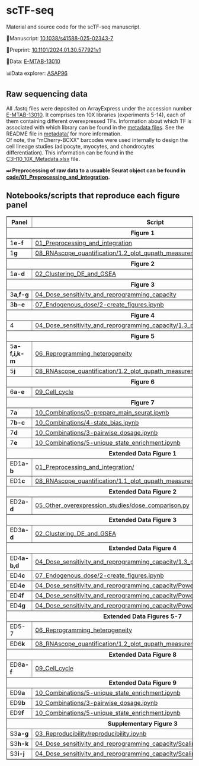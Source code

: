 # scTF-seq
Material and source code for the scTF-seq manuscript. 

📰Manuscript: [10.1038/s41588-025-02343-7](https://www.nature.com/articles/s41588-025-02343-7)

📜Preprint: [10.1101/2024.01.30.577921v1](www.biorxiv.org/content/10.1101/2024.01.30.577921v1) 

📅Data: [E-MTAB-13010](https://www.ebi.ac.uk/biostudies/arrayexpress/studies/E-MTAB-13010)

📊Data explorer: [ASAP96](https://asap.epfl.ch/projects/ASAP96)


## Raw sequencing data
All .fastq files were deposited on ArrayExpress under the accession number [E-MTAB-13010](https://www.ebi.ac.uk/biostudies/arrayexpress/studies/E-MTAB-13010). It comprises ten 10X libraries (experiments 5-14), each of them containing different overexpressed TFs. Information about which TF is associated with which library can be found in the [metadata files](metadata/). See the README file in [metadata/](metadata) for more information.<br/>
Of note, the "mCherry-BCXX" barcodes were used internally to design the cell lineage studies (adipocyte, myocytes, and chondrocytes differentiation). This information can be found in the [C3H10_10X_Metadata.xlsx](metadata/C3H10_10X_Metadata.xlsx) file.

**⏭ Preprocessing of raw data to a usuable Seurat object can be found in [code/01_Preprocessing_and_integration](code/01_Preprocessing_and_integration/).**


## Notebooks/scripts that reproduce each figure panel

<table border="1" cellspacing="100" cellpadding="0" width="100%">
  <thead>
    <tr>
      <th>Panel</th>
      <th>Script</th>
    </tr>
  </thead>
  <tbody>
    <tr><th colspan="2" border="1">Figure 1</th></tr>
    <tr><td>1<strong>e-f</strong></td><td><a href="code/01_Preprocessing_and_integration">01_Preprocessing_and_integration</a></td></tr>
    <tr><td>1<strong>g</strong></td><td><a href="code/08_RNAscope_quantification/1.2_plot_qupath_measurements_KLF4_ESR2.R">08_RNAscope_quantification/1.2_plot_qupath_measurements_KLF4_ESR2.R</a></td></tr>
    <tr><th colspan="2" border="1">Figure 2</th></tr>
    <tr><td>1<strong>a-d</strong></td><td><a href="code/02_Clustering_DE_and_GSEA">02_Clustering_DE_and_GSEA</a></td></tr>
    <tr><th colspan="2" border="1">Figure 3</th></tr>
    <tr><td>3<strong>a,f-g</strong></td><td><a href="code/04_Dose_sensitivity_and_reprogramming_capacity">04_Dose_sensitivity_and_reprogramming_capacity</a></td></tr>
    <tr><td>3<strong>b-e</strong></td><td><a href="code/07_Endogenous_dose/2-create_figures.ipynb">07_Endogenous_dose/2-create_figures.ipynb</a></td></tr>
    <tr><th colspan="2" border="1">Figure 4</th></tr>
    <tr><td>4</td><td><a href="code/04_Dose_sensitivity_and_reprogramming_capacity/1.3_protein_features_enrichment.R">04_Dose_sensitivity_and_reprogramming_capacity/1.3_protein_features_enrichment.R</a></td></tr>
    <tr><th colspan="2" border="1">Figure 5</th></tr>
    <tr><td>5<strong>a-f,i,k-m</strong></td><td><a href="code/06_Reprogramming_heterogeneity">06_Reprogramming_heterogeneity</a></td></tr>
    <tr><td>5<strong>j</strong></td><td><a href="code/08_RNAscope_quantification/1.2_plot_qupath_measurements_KLF4_ESR2.R">08_RNAscope_quantification/1.2_plot_qupath_measurements_KLF4_ESR2.R</a></td></tr>
    <tr><th colspan="2" border="1">Figure 6</th></tr>
    <tr><td>6<strong>a-e</strong></td><td><a href="code/09_Cell_cycle">09_Cell_cycle</a></td></tr>
    <tr><th colspan="2" border="1">Figure 7</th></tr>
    <tr><td>7<strong>a</strong></td><td><a href="code/10_Combinations/0-prepare_main_seurat.ipynb">10_Combinations/0-prepare_main_seurat.ipynb</a></td></tr>
    <tr><td>7<strong>b-c</strong></td><td><a href="code/10_Combinations/4-state_bias.ipynb">10_Combinations/4-state_bias.ipynb</a></td></tr>
    <tr><td>7<strong>d</strong></td><td><a href="code/10_Combinations/3-pairwise_dosage.ipynb">10_Combinations/3-pairwise_dosage.ipynb</a></td></tr>
    <tr><td>7<strong>e</strong></td><td><a href="code/10_Combinations/5-unique_state_enrichment.ipynb">10_Combinations/5-unique_state_enrichment.ipynb</a></td></tr>
    <tr><th colspan="2" border="1">Extended Data Figure 1</th></tr>
    <tr><td>ED1<strong>a-b</strong></td><td><a href="code/01_Preprocessing_and_integration/">01_Preprocessing_and_integration/</a></td></tr>
    <tr><td>ED1<strong>c</strong></td><td><a href="code/08_RNAscope_quantification/1.1_plot_qupath_measurements_mCherry.R">08_RNAscope_quantification/1.1_plot_qupath_measurements_mCherry.R</a></td></tr>
    <tr><th colspan="2" border="1">Extended Data Figure 2</th></tr>
    <tr><td>ED2<strong>a-d</strong></td><td><a href="code/05_Other_overexpression_studies/dose_comparison.py">05_Other_overexpression_studies/dose_comparison.py</a></td></tr>
    <tr><th colspan="2" border="1">Extended Data Figure 3</th></tr>
    <tr><td>ED3<strong>a-d</strong></td><td><a href="code/02_Clustering_DE_and_GSEA/">02_Clustering_DE_and_GSEA</a></td></tr>
    <tr><th colspan="2" border="1">Extended Data Figure 4</th></tr>
    <tr><td>ED4<strong>a-b,d</strong></td><td><a href="code/04_Dose_sensitivity_and_reprogramming_capacity/1.3_protein_features_enrichment.R">04_Dose_sensitivity_and_reprogramming_capacity/1.3_protein_features_enrichment.R</a></td></tr>
    <tr><td>ED4<strong>c</strong></td><td><a href="code/07_Endogenous_dose/2-create_figures.ipynb">07_Endogenous_dose/2-create_figures.ipynb</a></td></tr>
    <tr><td>ED4<strong>e</strong></td><td><a href="code/04_Dose_sensitivity_and_reprogramming_capacity/Power/power.ipynb">04_Dose_sensitivity_and_reprogramming_capacity/Power/power.ipynb</a></td></tr>
    <tr><td>ED4<strong>f</strong></td><td><a href="code/04_Dose_sensitivity_and_reprogramming_capacity/Power/power.ipynb">04_Dose_sensitivity_and_reprogramming_capacity/Power/power.ipynb</a></td></tr>
    <tr><td>ED4<strong>g</strong></td><td><a href="code/04_Dose_sensitivity_and_reprogramming_capacity/Power/power.ipynb">04_Dose_sensitivity_and_reprogramming_capacity/Power/power.ipynb</a></td></tr>
    <tr><th colspan="2" border="1">Extended Data Figures 5-7</th></tr>
    <tr><td>ED5-7<strong></strong></td><td><a href="code/06_Reprogramming_heterogeneity">06_Reprogramming_heterogeneity</a></td></tr>
    <tr><td>ED6<strong>k</strong></td><td><a href="code/08_RNAscope_quantification/1.2_plot_qupath_measurements_KLF4_ESR2.R">08_RNAscope_quantification/1.2_plot_qupath_measurements_KLF4_ESR2.R</a></td></tr>
    <tr><th colspan="2" border="1">Extended Data Figure 8</th></tr>
    <tr><td>ED8<strong>a-f</strong></td><td><a href="code/09_Cell_cycle">09_Cell_cycle</a></td></tr>
    <tr><th colspan="2" border="1">Extended Data Figure 9</th></tr>
    <tr><td>ED9<strong>a</strong></td><td><a href="code/10_Combinations/5-unique_state_enrichment.ipynb">10_Combinations/5-unique_state_enrichment.ipynb</a></td></tr>
    <tr><td>ED9<strong>b</strong></td><td><a href="code/10_Combinations/3-pairwise_dosage.ipynb">10_Combinations/3-pairwise_dosage.ipynb</a></td></tr>
    <tr><td>ED9<strong>f</strong></td><td><a href="code/10_Combinations/5-unique_state_enrichment.ipynb">10_Combinations/5-unique_state_enrichment.ipynb</a></td></tr>
    <tr><th colspan="2" border="1">Supplementary Figure 3</th></tr>
    <tr><td>S3<strong>a-g</strong></td><td><a href="code/03_Reproducibility/reproducibility.ipynb">03_Reproducibility/reproducibility.ipynb</a></td></tr>
    <tr><td>S3<strong>h-k</strong></td><td><a href="code/04_Dose_sensitivity_and_reprogramming_capacity/Scaling/scaling.ipynb">04_Dose_sensitivity_and_reprogramming_capacity/Scaling/scaling.ipynb</a></td></tr>
    <tr><td>S3<strong>i-j</strong></td><td><a href="code/04_Dose_sensitivity_and_reprogramming_capacity/Scaling/scaling.ipynb">04_Dose_sensitivity_and_reprogramming_capacity/Scaling/scaling.ipynb</a></td></tr>
  </tbody>
</table>
